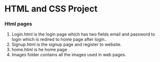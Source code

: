 # HTML and CSS Project
### Html pages
1. Login.html is the login page which has two fields email and password to login which is redired to home page after login..
2. Signup.html is the signup page and register to website.
3. home.html is he home page .
4. Images folder contains all the images used in web pages.
